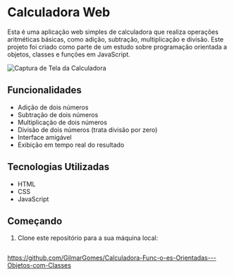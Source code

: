 # Calculadora Web

Esta é uma aplicação web simples de calculadora que realiza operações aritméticas básicas, como adição, subtração, multiplicação e divisão. Este projeto foi criado como parte de um estudo sobre programação orientada a objetos, classes e funções em JavaScript.

![Captura de Tela da Calculadora](screenshot.png)

## Funcionalidades

- Adição de dois números
- Subtração de dois números
- Multiplicação de dois números
- Divisão de dois números (trata divisão por zero)
- Interface amigável
- Exibição em tempo real do resultado

## Tecnologias Utilizadas

- HTML
- CSS
- JavaScript

## Começando

1. Clone este repositório para a sua máquina local:

   ```bash
https://github.com/GilmarGomes/Calculadora-Func-o-es-Orientadas---Objetos-com-Classes

